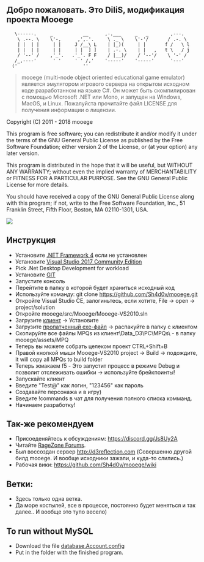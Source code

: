 ## Добро пожаловать. Это DiIiS, модификация проекта Mooege       
       \------.     _           __      ,-.___     _   _        ,---.  
        \ .--. \    \'-,      ,',.'.     \ ._ \    \'-'/       / .-. \ 
        | |  | |     | |     J /__\ L    | |_)(     | |       f /   \ l
        | |  | |     | |     | |  ] ]    | .-. \    | |   ,   t \   / j
        / '--' /    ,'_'.   .'_'. F F    / |__)/    / '--'/    \ '-' / 
       /_,----'      ' '     ' ' /,'    '-----'    '-----'      '---' 
      ('                        ''                    
> mooege (multi-node object oriented educational game emulator) является эмулятором игрового сервера на открытом исходном коде разработанном на языке C#. Он может быть скомпилирован с помощью Microsoft .NET или Mono, и запущен на Windows, MacOS, и Linux. Пожалуйста прочитайте файл LICENSE для получения информации о лицензии.

Copyright (C) 2011 - 2018 mooege

This program is free software; you can redistribute it and/or
modify it under the terms of the GNU General Public License
as published by the Free Software Foundation; either version 2
of the License, or (at your option) any later version.

This program is distributed in the hope that it will be useful,
but WITHOUT ANY WARRANTY; without even the implied warranty of
MERCHANTABILITY or FITNESS FOR A PARTICULAR PURPOSE.  See the
GNU General Public License for more details.

You should have received a copy of the GNU General Public License
along with this program; if not, write to the Free Software
Foundation, Inc., 51 Franklin Street, Fifth Floor, Boston, MA  02110-1301, USA.


![](mooege.png)

## Инструкция
* Установите [.NET Framework 4](https://www.microsoft.com/en-in/download/details.aspx?id=17718) если не установлен
* Установите [Visual Studio 2017 Community Edition](https://www.visualstudio.com/en/downloads)
* Pick .Net Desktop Development for workload
* Установите [GIT](https://git-scm.com/downloads)
* Запустите консоль
* Перейтите в папку в которой будет храниться исходный код
* Используйте команду: git clone https://github.com/Sh4d0v/mooege.git
* Откройте Visual Studio CE, залогиньтесь, если хотите, File -> open -> project/solution
* Откройте mooege/src/Mooege/Mooege-VS2010.sln
* Загрузите [клиент](https://mega.nz/#!wUd1UCTa!VTg0OIo-uRqjAofsHDQvFusEgHwCqSWL_V9-RbdnxFA) -> Установите
* Загрузите [пропатченный exe-файл](https://mega.nz/#!lcUTzSZY!ugfOa8jldBy9f99gBLjRvoXyZE707Tf49tYkDeNP8kA) -> распакуйте в папку с клиентом
* Скопируйте все файлы MPQs из клиент\Data_D3\PC\MPQs\ - в папку mooege/assets/MPQ
* Теперь вы можете собрать целеком проект CTRL+Shift+B
* Правой кнопкой мыши Mooege-VS2010 project -> Build -> подождите, it will copy all MPQs to build folder
* Теперь жмакаем f5 - Это запустит процесс в режиме Debug и позволит отслеживать ошибки -> используйте брейкпоинты!
* Запускайте клиент
* Введите "Test@" как логин, "123456" как пароль
* Создавайте персонажа и в игру)
* Введите !commands в чат для получения полного списка комманд.
* Начинаем разработку!


## Так-же рекомендуем
* Присоеденяйтесь к обсуждениям: https://discord.gg/Js8Uy2A
* Читайте [RageZone Forums](http://ragezone.com/).
* Был воссоздан сервер http://d3reflection.com (Совершенно другой билд mooege. И вообще исходники зажали, и куда-то слились.)
* Рабочая вики: https://github.com/Sh4d0v/mooege/wiki

## Ветки:
* Здесь только одна ветка.
* Да море костылей, все в процессе, постоянно будет меняться и так далее.. И вообще это тупо весело)

## To run without MySQL
* Download the file [database.Account.config](https://mega.nz/#!9VsFxSKA!7w5Lt7chupYD6txogBZNotb5pSDGBFjEv688j1rhE7I)
* Put in the folder with the finished program.
